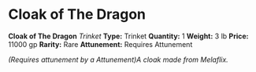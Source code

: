 # Cloak of The Dragon

**Cloak of The Dragon**
_Trinket_
**Type:** Trinket
**Quantity:** 1
**Weight:** 3 lb
**Price:** 11000 gp
**Rarity:** Rare
**Attunement:** Requires Attunement

*<div class="item-attunement"><i>(Requires attunement by a Attunement)</i>A cloak made from Melaflix.*